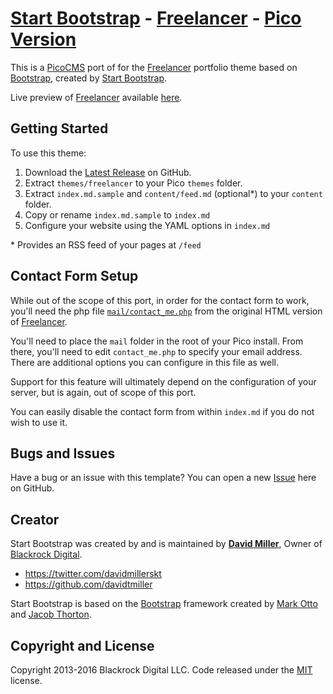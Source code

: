 # [Start Bootstrap][] - [Freelancer][] - [Pico Version][PicoCMS]

This is a [PicoCMS][] port of for the [Freelancer][] portfolio theme based on [Bootstrap][], created by [Start Bootstrap][].

Live preview of [Freelancer][] available [here][Preview].

## Getting Started

To use this theme:

1. Download the [Latest Release][] on GitHub.
1. Extract `themes/freelancer` to your Pico `themes` folder.
1. Extract `index.md.sample` and `content/feed.md` (optional*) to your `content` folder.
1. Copy or rename `index.md.sample` to `index.md`
1. Configure your website using the YAML options in `index.md`

\* Provides an RSS feed of your pages at `/feed`

## Contact Form Setup

While out of the scope of this port, in order for the contact form to work, you'll need the php file [`mail/contact_me.php`][MailSupport] from the original HTML version of [Freelancer][].

You'll need to place the `mail` folder in the root of your Pico install.  From there, you'll need to edit `contact_me.php` to specify your email address.  There are additional options you can configure in this file as well.

Support for this feature will ultimately depend on the configuration of your server, but is again, out of scope of this port.

You can easily disable the contact form from within `index.md` if you do not wish to use it.

## Bugs and Issues

Have a bug or an issue with this template? You can open a new [Issue][] here on GitHub.

## Creator

Start Bootstrap was created by and is maintained by **[David Miller][]**, Owner of [Blackrock Digital][].

* https://twitter.com/davidmillerskt
* https://github.com/davidtmiller

Start Bootstrap is based on the [Bootstrap][] framework created by [Mark Otto][] and [Jacob Thorton][].

## Copyright and License

Copyright 2013-2016 Blackrock Digital LLC. Code released under the [MIT][] license.

[Start Bootstrap]: http://startbootstrap.com/
[Freelancer]: http://startbootstrap.com/template-overviews/freelancer/
[Bootstrap]: http://getbootstrap.com/
[PicoCMS]: http://picocms.org
[Latest Release]: https://github.com/smcdougall/startbootstrap-freelancer-pico/releases/
[Preview]: https://blackrockdigital.github.io/startbootstrap-freelancer/
[MailSupport]: https://github.com/BlackrockDigital/startbootstrap-freelancer/blob/master/mail/contact_me.php
[Issue]: https://github.com/smcdougall/startbootstrap-freelancer-pico/issues
[David Miller]: http://davidmiller.io/
[Blackrock Digital]: http://blackrockdigital.io/
[Mark Otto]: https://twitter.com/mdo
[Jacob Thorton]: https://twitter.com/fat
[MIT]: https://github.com/smcdougall/startbootstrap-freelancer-pico/blob/master/LICENSE
